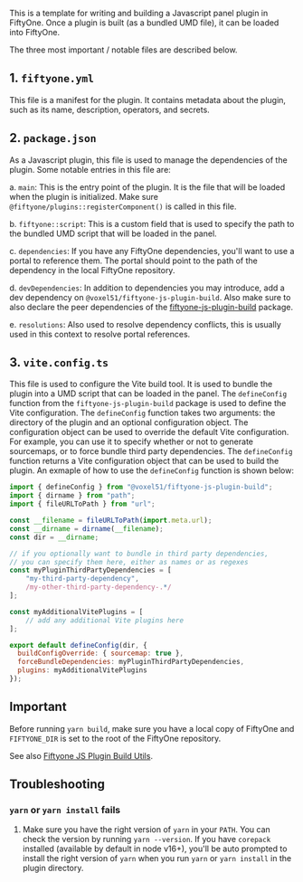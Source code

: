 This is a template for writing and building a Javascript panel plugin in FiftyOne. Once a plugin is built (as a bundled UMD file), it can be loaded into FiftyOne.

The three most important / notable files are described below.

## 1. `fiftyone.yml`

This file is a manifest for the plugin. It contains metadata about the plugin, such as its name, description, operators, and secrets.

## 2. `package.json`

As a Javascript plugin, this file is used to manage the dependencies of the plugin. Some notable entries in this file are:

a. `main`: This is the entry point of the plugin. It is the file that will be loaded when the plugin is initialized. Make sure `@fiftyone/plugins::registerComponent()` is called in this file.

b. `fiftyone::script`: This is a custom field that is used to specify the path to the bundled UMD script that will be loaded in the panel.

c. `dependencies`: If you have any FiftyOne dependencies, you'll want to use a portal to reference them. The portal should point to the path of the dependency in the local FiftyOne repository.

d. `devDependencies`: In addition to dependencies you may introduce, add a dev dependency on `@voxel51/fiftyone-js-plugin-build`. Also make sure to also declare the peer dependencies of the [fiftyone-js-plugin-build](https://github.com/voxel51/fiftyone-js-plugin-build) package.

e. `resolutions`: Also used to resolve dependency conflicts, this is usually used in this context to resolve portal references.

## 3. `vite.config.ts`

This file is used to configure the Vite build tool. It is used to bundle the plugin into a UMD script that can be loaded in the panel. The `defineConfig` function from the `fiftyone-js-plugin-build` package is used to define the Vite configuration. The `defineConfig` function takes two arguments: the directory of the plugin and an optional configuration object. The configuration object can be used to override the default Vite configuration. For example, you can use it to specify whether or not to generate sourcemaps, or to force bundle third party dependencies. The `defineConfig` function returns a Vite configuration object that can be used to build the plugin. An exmaple of how to use the `defineConfig` function is shown below:

```js
import { defineConfig } from "@voxel51/fiftyone-js-plugin-build";
import { dirname } from "path";
import { fileURLToPath } from "url";

const __filename = fileURLToPath(import.meta.url);
const __dirname = dirname(__filename);
const dir = __dirname;

// if you optionally want to bundle in third party dependencies,
// you can specify them here, either as names or as regexes
const myPluginThirdPartyDependencies = [
    "my-third-party-dependency",
    /my-other-third-party-dependency-.*/
];

const myAdditionalVitePlugins = [
    // add any additional Vite plugins here
];

export default defineConfig(dir, {
  buildConfigOverride: { sourcemap: true },
  forceBundleDependencies: myPluginThirdPartyDependencies,
  plugins: myAdditionalVitePlugins
});
```

## Important

Before running `yarn build`, make sure you have a local copy of FiftyOne and `FIFTYONE_DIR` is set to the root of the FiftyOne repository.

See also [Fiftyone JS Plugin Build Utils](https://github.com/voxel51/fiftyone-js-plugin-build).

## Troubleshooting

### `yarn` or `yarn install` fails

1. Make sure you have the right version of `yarn` in your `PATH`. You can check the version by running `yarn --version`. If you have `corepack` installed (available by default in node v16+), you'll be auto prompted to install the right version of `yarn` when you run `yarn` or `yarn install` in the plugin directory.
